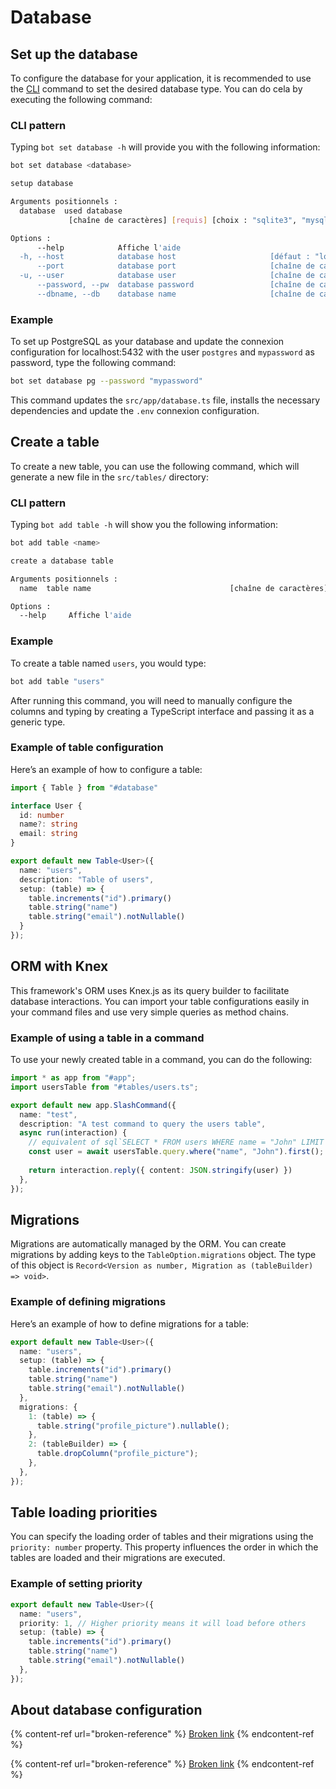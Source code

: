 # Database

## Set up the database

To configure the database for your application, it is recommended to use the [CLI](https://www.npmjs.com/package/make-bot.ts) command to set the desired database type. You can do cela by executing the following command:

### CLI pattern

Typing `bot set database -h` will provide you with the following information:

```bash
bot set database <database>

setup database

Arguments positionnels :
  database  used database
             [chaîne de caractères] [requis] [choix : "sqlite3", "mysql2", "pg"]

Options :
      --help            Affiche l'aide                                 [booléen]
  -h, --host            database host                     [défaut : "localhost"]
      --port            database port                     [chaîne de caractères]
  -u, --user            database user                     [chaîne de caractères]
      --password, --pw  database password                 [chaîne de caractères]
      --dbname, --db    database name                     [chaîne de caractères]
```

### Example

To set up PostgreSQL as your database and update the connexion configuration for localhost:5432 with the user `postgres` and `mypassword` as password, type the following command:

```bash
bot set database pg --password "mypassword"
```

This command updates the `src/app/database.ts` file, installs the necessary dependencies and update the `.env` connexion configuration.

## Create a table

To create a new table, you can use the following command, which will generate a new file in the `src/tables/` directory:

### CLI pattern

Typing `bot add table -h` will show you the following information:

```bash
bot add table <name>

create a database table

Arguments positionnels :
  name  table name                               [chaîne de caractères] [requis]

Options :
  --help     Affiche l'aide                                            [booléen]
```

### Example

To create a table named `users`, you would type:

```bash
bot add table "users"
```

After running this command, you will need to manually configure the columns and typing by creating a TypeScript interface and passing it as a generic type.

### Example of table configuration

Here’s an example of how to configure a table:

```typescript
import { Table } from "#database"

interface User {
  id: number
  name?: string
  email: string
}

export default new Table<User>({
  name: "users",
  description: "Table of users",
  setup: (table) => {
    table.increments("id").primary()
    table.string("name")
    table.string("email").notNullable()
  }
});
```

## ORM with Knex

This framework's ORM uses Knex.js as its query builder to facilitate database interactions. You can import your table configurations easily in your command files and use very simple queries as method chains.

### Example of using a table in a command

To use your newly created table in a command, you can do the following:

```typescript
import * as app from "#app";
import usersTable from "#tables/users.ts";

export default new app.SlashCommand({
  name: "test",
  description: "A test command to query the users table",
  async run(interaction) {
    // equivalent of sql`SELECT * FROM users WHERE name = "John" LIMIT 1`[0]
    const user = await usersTable.query.where("name", "John").first();
    
    return interaction.reply({ content: JSON.stringify(user) })
  },
});
```

## Migrations

Migrations are automatically managed by the ORM. You can create migrations by adding keys to the `TableOption.migrations` object. The type of this object is `Record<Version as number, Migration as (tableBuilder) => void>`.

### Example of defining migrations

Here’s an example of how to define migrations for a table:

```typescript
export default new Table<User>({
  name: "users",
  setup: (table) => {
    table.increments("id").primary()
    table.string("name")
    table.string("email").notNullable()
  },
  migrations: {
    1: (table) => {
      table.string("profile_picture").nullable();
    },
    2: (tableBuilder) => {
      table.dropColumn("profile_picture");
    },
  },
});
```

## Table loading priorities

You can specify the loading order of tables and their migrations using the `priority: number` property. This property influences the order in which the tables are loaded and their migrations are executed. 

### Example of setting priority

```typescript
export default new Table<User>({
  name: "users",
  priority: 1, // Higher priority means it will load before others
  setup: (table) => {
    table.increments("id").primary()
    table.string("name")
    table.string("email").notNullable()
  },
});
```

## About database configuration

{% content-ref url="broken-reference" %}
[Broken link](broken-reference)
{% endcontent-ref %}

{% content-ref url="broken-reference" %}
[Broken link](broken-reference)
{% endcontent-ref %}
